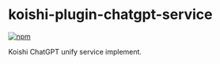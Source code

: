 # koishi-plugin-chatgpt-service

[![npm](https://img.shields.io/npm/v/@seidko/koishi-plugin-chatgpt-service?style=flat-square)](https://www.npmjs.com/package/@seidko/koishi-plugin-chatgpt-service)

Koishi ChatGPT unify service implement.
